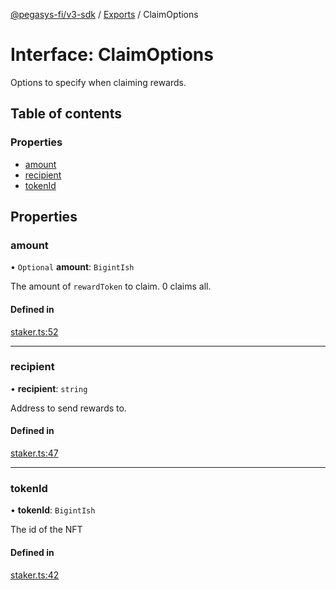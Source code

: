 [@pegasys-fi/v3-sdk](../README.md) / [Exports](../modules.md) / ClaimOptions

# Interface: ClaimOptions

Options to specify when claiming rewards.

## Table of contents

### Properties

- [amount](ClaimOptions.md#amount)
- [recipient](ClaimOptions.md#recipient)
- [tokenId](ClaimOptions.md#tokenid)

## Properties

### amount

• `Optional` **amount**: `BigintIsh`

The amount of `rewardToken` to claim. 0 claims all.

#### Defined in

[staker.ts:52](https://github.com/Jingo-Finance/v3-sdk/blob/08a7c05/src/staker.ts#L52)

___

### recipient

• **recipient**: `string`

Address to send rewards to.

#### Defined in

[staker.ts:47](https://github.com/Jingo-Finance/v3-sdk/blob/08a7c05/src/staker.ts#L47)

___

### tokenId

• **tokenId**: `BigintIsh`

The id of the NFT

#### Defined in

[staker.ts:42](https://github.com/Jingo-Finance/v3-sdk/blob/08a7c05/src/staker.ts#L42)
